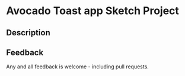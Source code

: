 # Avocado Toast app Sketch Project


## Description


## Feedback

Any and all feedback is welcome - including pull requests.
